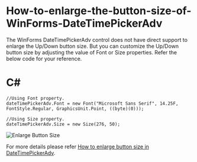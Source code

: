 # How-to-enlarge-the-button-size-of-WinForms-DateTimePickerAdv
The WinForms DateTimePickerAdv control does not have direct support to enlarge the Up/Down button size. But you can customize the Up/Down button size by adjusting the value of Font or Size properties. Refer the below code for your reference. 

# C#
    //Using Font property.
    dateTimePickerAdv.Font = new Font("Microsoft Sans Serif", 14.25F, FontStyle.Regular, GraphicsUnit.Point, ((byte)(0)));

    //Using Size property.
    dateTimePickerAdv.Size = new Size(276, 50);
    
![Enlarge Button Size](https://user-images.githubusercontent.com/93652178/204491658-39d3d94d-e0ba-441d-b8e1-d2ecc9ec8134.png)

For more details please refer [How to enlarge button size in DateTimePickerAdv](https://www.syncfusion.com/kb/12020how-to-enlarge-the-button-size-of-wf-datetimepickeradv).
